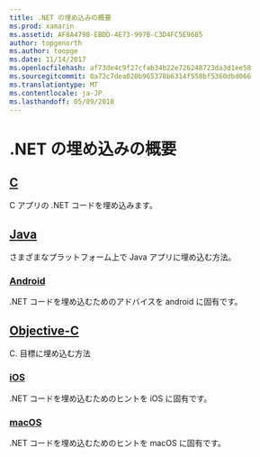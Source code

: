 ```yaml
---
title: .NET の埋め込みの概要
ms.prod: xamarin
ms.assetid: AF8A4798-EBDD-4E73-997B-C3D4FC5E9685
author: topgenorth
ms.author: toopge
ms.date: 11/14/2017
ms.openlocfilehash: af73de4c9f27cfab34b22e726248723da3d1ee58
ms.sourcegitcommit: 0a72c7dea020b965378b6314f558bf5360dbd066
ms.translationtype: MT
ms.contentlocale: ja-JP
ms.lasthandoff: 05/09/2018
---
```

# <a name="getting-started-with-net-embedding"></a>.NET の埋め込みの概要

## <a name="ccmd"></a>[C](c.md)

C アプリの .NET コードを埋め込みます。

## <a name="javajavaindexmd"></a>[Java](java/index.md)

さまざまなプラットフォーム上で Java アプリに埋め込む方法。

### <a name="androidjavaandroidmd"></a>[Android](java/android.md)

.NET コードを埋め込むためのアドバイスを android に固有です。

## <a name="objective-cobjective-cindexmd"></a>[Objective-C](objective-c/index.md)

C. 目標に埋め込む方法

### <a name="iosobjective-ciosmd"></a>[iOS](objective-c/ios.md)

.NET コードを埋め込むためのヒントを iOS に固有です。

### <a name="macosobjective-cmacosmd"></a>[macOS](objective-c/macos.md)

.NET コードを埋め込むためのヒントを macOS に固有です。
